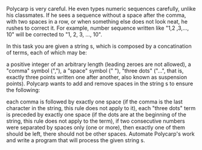 Polycarp is very careful. He even types numeric sequences carefully, unlike his classmates. If he sees a sequence without a space after the comma, with two spaces in a row, or when something else does not look neat, he rushes to correct it. For example, number sequence written like "1,2 ,3,...,   10" will be corrected to "1, 2, 3, ..., 10".

In this task you are given a string s, which is composed by a concatination of terms, each of which may be:

a positive integer of an arbitrary length (leading zeroes are not allowed),
a "comma" symbol (","),
a "space" symbol (" "),
"three dots" ("...", that is, exactly three points written one after another, also known as suspension points).
Polycarp wants to add and remove spaces in the string s to ensure the following:

each comma is followed by exactly one space (if the comma is the last character in the string, this rule does not apply to it),
each "three dots" term is preceded by exactly one space (if the dots are at the beginning of the string, this rule does not apply to the term),
if two consecutive numbers were separated by spaces only (one or more), then exactly one of them should be left,
there should not be other spaces.
Automate Polycarp's work and write a program that will process the given string s.